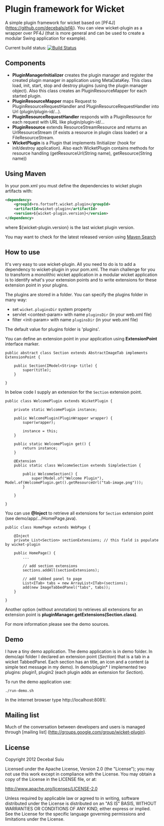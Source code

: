 Plugin framework for Wicket
=====================

A simple plugin framework for wicket based on [PF4J] (https://github.com/decebals/pf4j). You can view wicket-plugin as a wrapper over PF4J (that is more general and can be used to create a modular Swing application for example).  

Current build status: [![Build Status](https://buildhive.cloudbees.com/job/decebals/job/wicket-plugin/badge/icon)](https://buildhive.cloudbees.com/job/decebals/job/wicket-plugin/)

Components
-------------------
- **PluginManagerInitializer** creates the plugin manager and register the created plugin manager in application using MetaDataKey.
This class load, init, start, stop and destroy plugins (using the plugin manager object). Also this class creates an PluginResourceMapper for 
each started plugin.
- **PluginResourceMapper** maps Request to PluginResourceRequestHandler and PluginResourceRequestHandler into Url (plugin/plugin-id/...).
- **PluginResourceRequestHandler** responds with a PluginResource for each request with URL like plugin/plugin-id/...
- **PluginResource** extends ResourceStreamResource and returns an UrlResourceStream (if exists a resource in plugin class loader) or a FileResourceStream.
- **WicketPlugin** is a Plugin that implements IInitializer (hook for init/destroy application). Also each WicketPlugin contains methods for resource handling (getResourceUrl(String name), getResource(String name))

Using Maven
-------------------
In your pom.xml you must define the dependencies to wicket plugin artifacts with:

```xml
<dependency>
    <groupId>ro.fortsoft.wicket.plugin</groupId>
    <artifactId>wicket-plugin</artifactId>
    <version>${wicket-plugin.version}</version>
</dependency>
```

where ${wicket-plugin.version} is the last wicket plugin version.

You may want to check for the latest released version using [Maven Search](http://search.maven.org/#search%7Cga%7C1%7Cwicket-plugin)

How to use
-------------------
It's very easy to use wicket-plugin. All you need to do is to add a dependency to wicket-plugin in your pom.xml.
The main challenge for you to transform a monolithic wicket application in a modular wicket application is to identify what's your extension points and 
to write extensions for these extension point in your plugins.

The plugins are stored in a folder. You can specify the plugins folder in many way:
- set `wicket.pluginsDir` system property
- servlet \<context-param> with name `pluginsDir` (in your web.xml file)
- filter \<init-param> with name `pluginsDir` (in your web.xml file)   

The default value for plugins folder is 'plugins'.

You can define an extension point in your application using **ExtensionPoint** interface marker.

    public abstract class Section extends AbstractImageTab implements ExtensionPoint {

        public Section(IModel<String> title) {
            super(title);
        }

    }

In below code I supply an extension for the `Section` extension point.

    public class WelcomePlugin extends WicketPlugin {

        private static WelcomePlugin instance;
        
        public WelcomePlugin(PluginWrapper wrapper) {
            super(wrapper);
            
            instance = this;
        }

        public static WelcomePlugin get() {
            return instance;
        }
        
        @Extension
        public static class WelcomeSection extends SimpleSection {

            public WelcomeSection() {
        		super(Model.of("Welcome Plugin"), Model.of(WelcomePlugin.get().getResourceUrl("tab-image.png")));
            }

        }

    }

You can use **@Inject** to retrieve all extensions for `Section` extension point (see demo/app/.../HomePage.java).

    public class HomePage extends WebPage {
    
        @Inject
        private List<Section> sectionExtensions; // this field is populate by wicket-plugin

        public HomePage() {     
            ...

            // add section extensions
            sections.addAll(sectionExtensions);

            // add tabbed panel to page
            List<ITab> tabs = new ArrayList<ITab>(sections);
            add(new ImageTabbedPanel("tabs", tabs));
        }
        
    }

Another option (without annotation) to retrieves all extensions for an extension point is **pluginManager.getExtensions(Section.class)**.

For more information please see the demo sources.

Demo
-------------------
I have a tiny demo application. The demo application is in demo folder.
In demo/api folder I declared an extension point (_Section_) that is a tab in a wicket TabbedPanel.
Each section has an title, an icon and a content (a simple text message in my demo).
In demo/plugin* I implemented two plugins: plugin1, plugin2 (each plugin adds an extension for _Section_).

To run the demo application use:  
 
    ./run-demo.sh
    
In the internet browser type http://localhost:8081/.

Mailing list
--------------

Much of the conversation between developers and users is managed through [mailing list] (http://groups.google.com/group/wicket-plugin).

License
--------------
Copyright 2012 Decebal Suiu
 
Licensed under the Apache License, Version 2.0 (the "License"); you may not use this work except in compliance with
the License. You may obtain a copy of the License in the LICENSE file, or at:
 
http://www.apache.org/licenses/LICENSE-2.0
 
Unless required by applicable law or agreed to in writing, software distributed under the License is distributed on
an "AS IS" BASIS, WITHOUT WARRANTIES OR CONDITIONS OF ANY KIND, either express or implied. See the License for the
specific language governing permissions and limitations under the License.
